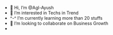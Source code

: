 - 👋 Hi, I’m @Agl-Ayush
- 👀 I’m interested in Techs in Trend
- ^-^ I’m currently learning more than 20 stuffs
- 💞️ I’m looking to collaborate on Business Growth
-

<!---
Agl-Ayush/Agl-Ayush is a ✨ special ✨ repository because its `README.md` (this file) appears on your GitHub profile.
You can click the Preview link to take a look at your changes.
--->
